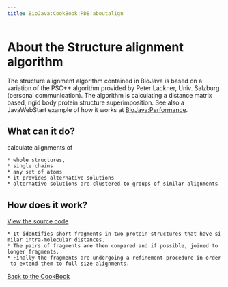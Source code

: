 ```yaml
---
title: BioJava:CookBook:PDB:aboutalign
---
```


About the Structure alignment algorithm
=======================================

The structure alignment algorithm contained in BioJava is based on a
variation of the PSC++ algorithm provided by Peter Lackner, Univ.
Salzburg (personal communication). The algorithm is calculating a
distance matrix based, rigid body protein structure superimposition. See
also a JavaWebStart example of how it works at <BioJava:Performance>.

What can it do?
---------------

calculate alignments of

`* whole structures, `  
`* single chains`  
`* any set of atoms`  
`* it provides alternative solutions`  
`* alternative solutions are clustered to groups of similar alignments`

How does it work?
-----------------

[View the source
code](http://code.open-bio.org/svnweb/index.cgi/biojava/view/biojava-live/trunk/src/org/biojava/bio/structure/align/StructurePairAligner.java)

`* It identifies short fragments in two protein structures that have similar intra-molecular distances. `  
`* The pairs of fragments are then compared and if possible, joined to longer fragments.`  
`* Finally the fragments are undergoing a refinement procedure in order to extend them to full size alignments.`

[Back to the CookBook](BioJava:CookBook:PDB:align "wikilink")
